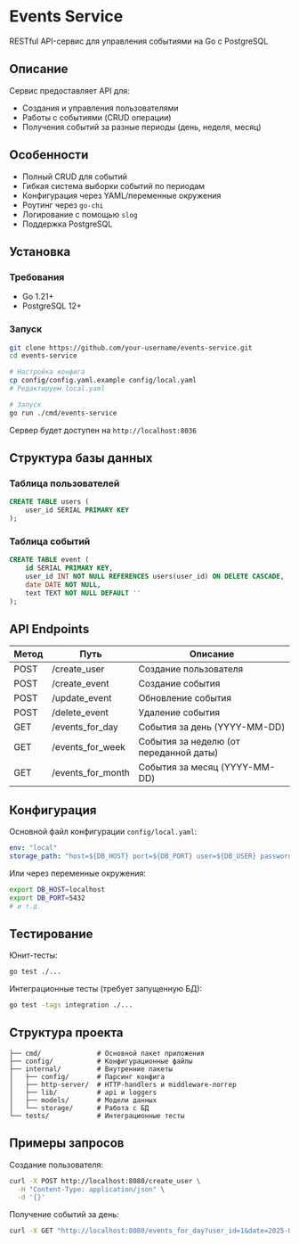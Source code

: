 # Events Service

RESTful API-сервис для управления событиями на Go с PostgreSQL

## Описание

Сервис предоставляет API для:
- Создания и управления пользователями
- Работы с событиями (CRUD операции)
- Получения событий за разные периоды (день, неделя, месяц)

## Особенности

- Полный CRUD для событий
- Гибкая система выборки событий по периодам
- Конфигурация через YAML/переменные окружения
- Роутинг через `go-chi`
- Логирование с помощью `slog`
- Поддержка PostgreSQL

## Установка

### Требования
- Go 1.21+
- PostgreSQL 12+

### Запуск
```bash
git clone https://github.com/your-username/events-service.git
cd events-service

# Настройка конфига
cp config/config.yaml.example config/local.yaml
# Редактируем local.yaml

# Запуск
go run ./cmd/events-service
```

Сервер будет доступен на `http://localhost:8036`

## Структура базы данных

### Таблица пользователей
```sql
CREATE TABLE users (
    user_id SERIAL PRIMARY KEY
);
```

### Таблица событий
```sql
CREATE TABLE event (
    id SERIAL PRIMARY KEY,
    user_id INT NOT NULL REFERENCES users(user_id) ON DELETE CASCADE,
    date DATE NOT NULL,
    text TEXT NOT NULL DEFAULT ''
);
```

## API Endpoints

| Метод | Путь               | Описание                              |
|-------|--------------------|---------------------------------------|
| POST  | /create_user       | Создание пользователя                 |
| POST  | /create_event      | Создание события                      |
| POST  | /update_event      | Обновление события                    |
| POST  | /delete_event      | Удаление события                      |
| GET   | /events_for_day    | События за день (YYYY-MM-DD)          |
| GET   | /events_for_week   | События за неделю (от переданной даты)|
| GET   | /events_for_month  | События за месяц (YYYY-MM-DD)         |

## Конфигурация

Основной файл конфигурации `config/local.yaml`:

```yaml
env: "local"
storage_path: "host=${DB_HOST} port=${DB_PORT} user=${DB_USER} password=${DB_PASSWORD} dbname=${DB_NAME} sslmode=disable"
```

Или через переменные окружения:
```bash
export DB_HOST=localhost
export DB_PORT=5432
# и т.д.
```

## Тестирование

Юнит-тесты:
```bash
go test ./...
```

Интеграционные тесты (требует запущенную БД):
```bash
go test -tags integration ./...
```

## Структура проекта

```
├── cmd/              # Основной пакет приложения
├── config/           # Конфигурационные файлы
├── internal/         # Внутренние пакеты
│   ├── config/       # Парсинг конфига
│   ├── http-server/  # HTTP-handlers и middleware-логгер
│   ├── lib/          # api и loggers
│   ├── models/       # Модели данных
│   └── storage/      # Работа с БД
└── tests/            # Интеграционные тесты
```

## Примеры запросов

Создание пользователя:
```bash
curl -X POST http://localhost:8080/create_user \
  -H "Content-Type: application/json" \
  -d '{}'
```

Получение событий за день:
```bash
curl -X GET "http://localhost:8080/events_for_day?user_id=1&date=2025-01-01"
```
